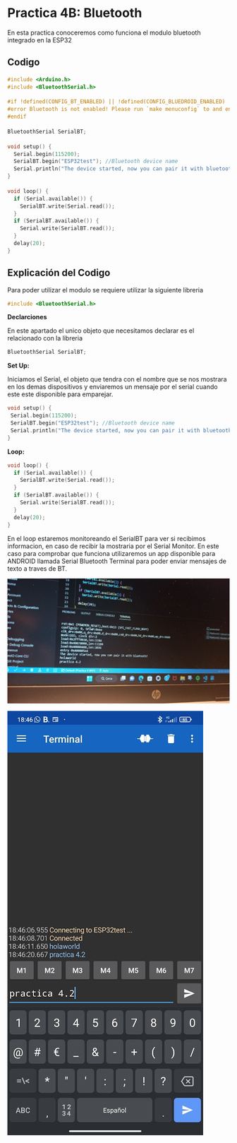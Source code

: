 # Practica 4B: Bluetooth

En esta practica conoceremos como funciona el modulo bluetooth integrado en la ESP32 
## Codigo

```cpp
#include <Arduino.h>
#include <BluetoothSerial.h>

#if !defined(CONFIG_BT_ENABLED) || !defined(CONFIG_BLUEDROID_ENABLED)
#error Bluetooth is not enabled! Please run `make menuconfig` to and enable it
#endif

BluetoothSerial SerialBT;

void setup() {
  Serial.begin(115200);
  SerialBT.begin("ESP32test"); //Bluetooth device name
  Serial.println("The device started, now you can pair it with bluetooth!");
}

void loop() {
  if (Serial.available()) {
    SerialBT.write(Serial.read());
  }
  if (SerialBT.available()) {
    Serial.write(SerialBT.read());
  }
  delay(20);
}
```

## Explicación del Codigo

Para poder utilizar el modulo se requiere utilizar la siguiente libreria 

```cpp
#include <BluetoothSerial.h>
```

**Declarciones**

En este apartado el unico objeto que necesitamos declarar es el relacionado con la libreria 

```cpp
BluetoothSerial SerialBT;
```

**Set Up:**

 Iniciamos el Serial, el objeto que tendra con el nombre que se nos mostrara en los demas dispositivos 
 y enviaremos un mensaje por el serial cuando este este disponible para emparejar.
 
 ```cpp
 void setup() {
  Serial.begin(115200);
  SerialBT.begin("ESP32test"); //Bluetooth device name
  Serial.println("The device started, now you can pair it with bluetooth!");
}
```

**Loop:**

```cpp
void loop() {
  if (Serial.available()) {
    SerialBT.write(Serial.read());
  }
  if (SerialBT.available()) {
    Serial.write(SerialBT.read());
  }
  delay(20);
}
```


En el loop estaremos monitoreando el SerialBT para ver si recibimos informacion, en caso de recibir la mostraria por el Serial Monitor. 
En este caso para comprobar que funciona utilizaremos un app disponible para ANDROID llamada Serial Bluetooth Terminal para poder enviar mensajes de texto a traves de BT.

![serial](serial.jpg)

![app](app.jpg)

